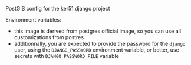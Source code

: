 PostGIS config for the ker51 django project

Environment variables:
- this image is derived from postgres official image, so you can use all customizations from postres
- additionnally, you are expected to provide the password for the `django` user, using the `DJANGO_PASSWORD` environment 
variable, or better, use secrets with `DJANGO_PASSWORD_FILE` variable